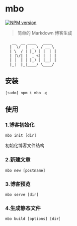 # mbo

[![NPM version](https://img.shields.io/npm/v/mbo.svg?style=flat-square)](https://npmjs.org/package/mbo)

> 简单的 Markdown 博客生成

```
   __  __ ____   ____
  |  \/  |  _ \ / __ \
  | \  / | |_) | |  | |
  | |\/| |  _ <| |  | |
  | |  | | |_) | |__| |
  |_|  |_|____/ \____/
```

## 安装

```
[sudo] npm i mbo -g
```

## 使用

### 1.博客初始化

```
mbo init [dir]
```

初始化博客文件结构

### 2.新建文章

```
mbo new [postname]
```

### 3.博客预览

```
mbo serve [dir]
```

### 4.生成静态文件

```
mbo build [options] [dir]
```
